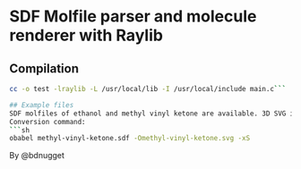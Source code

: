# SDF Molfile parser and molecule renderer with Raylib

## Compilation
```sh
cc -o test -lraylib -L /usr/local/lib -I /usr/local/include main.c```

## Example files
SDF molfiles of ethanol and methyl vinyl ketone are available. 3D SVG images were generated from these using OpenBabel for comparison with the Raymol output.
Conversion command:
```sh
obabel methyl-vinyl-ketone.sdf -Omethyl-vinyl-ketone.svg -xS
```

By @bdnugget
